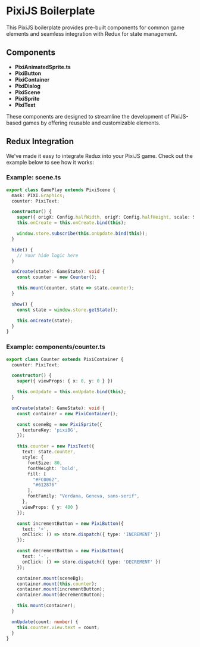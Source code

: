 # PixiJS Boilerplate

This PixiJS boilerplate provides pre-built components for common game elements and seamless integration with Redux for state management.

## Components

- **PixiAnimatedSprite.ts**
- **PixiButton**
- **PixiContainer**
- **PixiDialog**
- **PixiScene**
- **PixiSprite**
- **PixiText**

These components are designed to streamline the development of PixiJS-based games by offering reusable and customizable elements.

## Redux Integration

We've made it easy to integrate Redux into your PixiJS game. Check out the example below to see how it works:

### Example: scene.ts

```typescript
export class GamePlay extends PixiScene {
  mask: PIXI.Graphics;
  counter: PixiText;

  constructor() {
    super({ origX: Config.halfWidth, origY: Config.halfHeight, scale: ScaleTypes.Scale });
    this.onCreate = this.onCreate.bind(this);

    window.store.subscribe(this.onUpdate.bind(this));
  }

  hide() {
    // Your hide logic here
  }

  onCreate(state?: GameState): void {
    const counter = new Counter();

    this.mount(counter, state => state.counter);
  }

  show() {
    const state = window.store.getState();

    this.onCreate(state);
  }
}
```

### Example: components/counter.ts

```ts
export class Counter extends PixiContainer {
  counter: PixiText;

  constructor() {
    super({ viewProps: { x: 0, y: 0 } })

    this.onUpdate = this.onUpdate.bind(this);
  }

  onCreate(state?: GameState): void {
    const container = new PixiContainer();

    const sceneBg = new PixiSprite({
      textureKey: 'pixiBG',
    });

    this.counter = new PixiText({
      text: state.counter,
      style: {
        fontSize: 80,
        fontWeight: 'bold',
        fill: [
          "#FC0062",
          "#612876"
        ],
        fontFamily: "Verdana, Geneva, sans-serif",
      },
      viewProps: { y: 400 }
    });

    const incrementButton = new PixiButton({
      text: '+',
      onClick: () => store.dispatch({ type: 'INCREMENT' })
    });

    const decrementButton = new PixiButton({
      text: '-',
      onClick: () => store.dispatch({ type: 'DECREMENT' })
    });

    container.mount(sceneBg);
    container.mount(this.counter);
    container.mount(incrementButton);
    container.mount(decrementButton);

    this.mount(container);
  }

  onUpdate(count: number) {
    this.counter.view.text = count; 
  }
}
```
